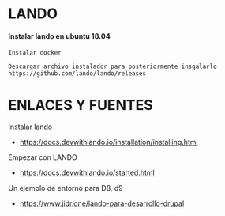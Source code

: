 LANDO
========
#### Instalar lando en ubuntu 18.04
```
Instalar docker

Descargar archivo instalador para posteriormente insgalarlo
https://github.com/lando/lando/releases

```

ENLACES Y FUENTES
=================
Instalar lando
- https://docs.devwithlando.io/installation/installing.html

Empezar con LANDO
- https://docs.devwithlando.io/started.html

Un ejemplo de entorno para D8, d9
- https://www.jidr.one/lando-para-desarrollo-drupal